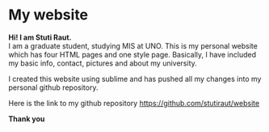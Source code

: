 # My website

 <strong>Hi! I am Stuti Raut.</strong></br>
 I am a graduate student, studying MIS at UNO. This is my personal website which has four HTML pages and one style page. Basically, I have included my basic info, contact, pictures and about my university.</br>
 
 I created this website using sublime and has pushed all my changes into my personal github repository.
 
 Here is the link to my github repository
 https://github.com/stutiraut/website
 
 <strong>Thank you</strong>
 
 
 
 


